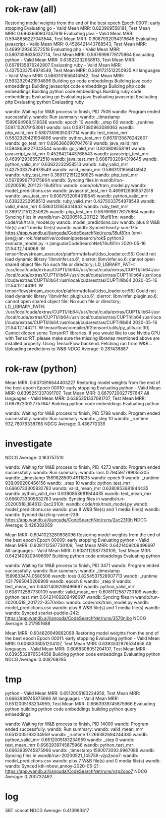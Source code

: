 # rok-raw (all)

Restoring model weights from the end of the best epoch
Epoch 00011: early stopping
Evaluating go - Valid Mean MRR: 0.823909558181, Test Mean MRR: 0.6963660907047619
Evaluating java - Valid Mean MRR: 0.5948656227043544, Test Mean MRR: 0.6087932094319645
Evaluating javascript - Valid Mean MRR: 0.4526421443768543, Test Mean MRR: 0.4699129365572518
Evaluating php - Valid Mean MRR: 0.5807359635037714, Test Mean MRR: 0.5676996776175864
Evaluating python - Valid Mean MRR: 0.63822232958513, Test Mean MRR: 0.6678135876242807
Evaluating ruby - Valid Mean MRR: 0.4275033754978549, Test Mean MRR: 0.3691721512250925
All languages - Valid Mean MRR: 0.5863131656414942, Test Mean MRR: 0.5632929421934896
Building go code embeddings
Building java code embeddings
Building javascript code embeddings
Building php code embeddings
Building python code embeddings
Building ruby code embeddings
Evaluating go
Evaluating java
Evaluating javascript
Evaluating php
Evaluating python
Evaluating ruby

wandb: Waiting for W&B process to finish, PID 7506
wandb: Program ended successfully.
wandb: Run summary:
wandb: \_timestamp 1589664968.516636
wandb: epoch 10
wandb: \_step 60
wandb: \_runtime 5087.102079153061
wandb: loss 0.5871380963089362
wandb: php_valid_mrr 0.5807359635037714
wandb: test_mean_mrr 0.5632929421934896
wandb: python_test_mrr 0.6678135876242807
wandb: go_test_mrr 0.6963660907047619
wandb: java_valid_mrr 0.5948656227043544
wandb: go_valid_mrr 0.823909558181
wandb: javascript_valid_mrr 0.4526421443768543
wandb: javascript_test_mrr 0.4699129365572518
wandb: java_test_mrr 0.6087932094319645
wandb: python_valid_mrr 0.63822232958513
wandb: ruby_valid_mrr 0.4275033754978549
wandb: valid_mean_mrr 0.5863131656414942
wandb: ruby_test_mrr 0.3691721512250925
wandb: php_test_mrr 0.5676996776175864
wandb: Syncing files in wandb/run-20200516_201122-16uf81rn:
wandb: code/rok/train_model.py
wandb: model_predictions.csv
wandb: javascript_test_mrr 0.4699129365572518
wandb: java_test_mrr 0.6087932094319645
wandb: python_valid_mrr 0.63822232958513
wandb: ruby_valid_mrr 0.4275033754978549
wandb: valid_mean_mrr 0.5863131656414942
wandb: ruby_test_mrr 0.3691721512250925
wandb: php_test_mrr 0.5676996776175864
wandb: Syncing files in wandb/run-20200516_201122-16uf81rn:
wandb: code/rok/train_model.py
wandb: model_predictions.csv
wandb: plus 8 W&B file(s) and 1 media file(s)
wandb:
wandb: Synced hearty-sun-175: https://app.wandb.ai/jianguda/CodeSearchNet/runs/16uf81rn
(env) jian@jian-rok:/datadrive/codesnippetsearch/rok\$ python3 evaluate_model.py -r jianguda/CodeSearchNet/16uf81rn
2020-05-16 21:54:12.144068: W tensorflow/stream_executor/platform/default/dso_loader.cc:55] Could not load dynamic library 'libnvinfer.so.6'; dlerror: libnvinfer.so.6: cannot open shared object file: No such file or directory; LD_LIBRARY_PATH: :/usr/local/cuda/extras/CUPTI/lib64:/usr/local/cuda/extras/CUPTI/lib64:/usr/local/cuda/extras/CUPTI/lib64:/usr/local/cuda/extras/CUPTI/lib64:/usr/local/cuda/extras/CUPTI/lib64:/usr/local/cuda/extras/CUPTI/lib64
2020-05-16 21:54:12.144191: W tensorflow/stream_executor/platform/default/dso_loader.cc:55] Could not load dynamic library 'libnvinfer_plugin.so.6'; dlerror: libnvinfer_plugin.so.6: cannot open shared object file: No such file or directory; LD_LIBRARY_PATH: :/usr/local/cuda/extras/CUPTI/lib64:/usr/local/cuda/extras/CUPTI/lib64:/usr/local/cuda/extras/CUPTI/lib64:/usr/local/cuda/extras/CUPTI/lib64:/usr/local/cuda/extras/CUPTI/lib64:/usr/local/cuda/extras/CUPTI/lib64
2020-05-16 21:54:12.144211: W tensorflow/compiler/tf2tensorrt/utils/py_utils.cc:30] Cannot dlopen some TensorRT libraries. If you would like to use Nvidia GPU with TensorRT, please make sure the missing libraries mentioned above are installed properly.
Using TensorFlow backend.
Fetching run from W&B...
Uploading predictions to W&B
NDCG Average: 0.287438887

# rok-raw (python)

Mean MRR: 0.6370916644403227
Restoring model weights from the end of the best epoch
Epoch 00010: early stopping
Evaluating python - Valid Mean MRR: 0.6395251337091707, Test Mean MRR: 0.6679720027757647
All languages - Valid Mean MRR: 0.6395251337091707, Test Mean MRR: 0.6679720027757647
Building python code embeddings
Evaluating python

wandb: Waiting for W&B process to finish, PID 5788
wandb: Program ended successfully.
wandb: Run summary:
wandb: \_step 10
wandb: \_runtime 932.78076338768
NDCG Average: 0.436770339

# investigate

NDCG Average: 0.183757510

wandb: Waiting for W&B process to finish, PID 4273
wandb: Program ended successfully.
wandb: Run summary:
wandb: loss 0.794597789055305
wandb: \_timestamp 1589828509.4911835
wandb: epoch 9
wandb: \_runtime 938.096200466156
wandb: \_step 10
wandb: python_test_mrr 0.6660733305832783
wandb: valid_mean_mrr 0.6380853681944435
wandb: python_valid_mrr 0.6380853681944435
wandb: test_mean_mrr 0.6660733305832783
wandb: Syncing files in wandb/run-20200518_184612-2ac2310h:
wandb: code/rok/train_model.py
wandb: model_predictions.csv
wandb: plus 8 W&B file(s) and 1 media file(s)
wandb:
wandb: Synced dazzling-voice-239: https://app.wandb.ai/jianguda/CodeSearchNet/runs/2ac2310h
NDCG Average: 0.426382069

Mean MRR: 0.6041023280638096
Restoring model weights from the end of the best epoch
Epoch 00009: early stopping
Evaluating python - Valid Mean MRR: 0.6081112587730109, Test Mean MRR: 0.6421409209496697
All languages - Valid Mean MRR: 0.6081112587730109, Test Mean MRR: 0.6421409209496697
Building python code embeddings
Evaluating python

wandb: Waiting for W&B process to finish, PID 3471
wandb: Program ended successfully.
wandb: Run summary:
wandb: \_timestamp 1589833474.0580506
wandb: loss 0.8254537528907713
wandb: \_runtime 431.7965040206909
wandb: epoch 8
wandb: \_step 9
wandb: test_mean_mrr 0.6421409209496697
wandb: python_valid_mrr 0.6081112587730109
wandb: valid_mean_mrr 0.6081112587730109
wandb: python_test_mrr 0.6421409209496697
wandb: Syncing files in wandb/run-20200518_201722-3570nlbo:
wandb: code/rok/train_model.py
wandb: model_predictions.csv
wandb: plus 8 W&B file(s) and 1 media file(s)
wandb:
wandb: Synced scarlet-puddle-242: https://app.wandb.ai/jianguda/CodeSearchNet/runs/3570nlbo
NDCG Average: 0.217951688

Mean MRR: 0.604826949862068
Restoring model weights from the end of the best epoch
Epoch 00011: early stopping
Evaluating python - Valid Mean MRR: 0.6068308051204107, Test Mean MRR: 0.6393532876534658
All languages - Valid Mean MRR: 0.6068308051204107, Test Mean MRR: 0.6393532876534658
Building python code embeddings
Evaluating python
NDCG Average: 0.408769285

# tmp

python - Valid Mean MRR: 0.6512005183234959, Test Mean MRR: 0.6663939745875966
All languages - Valid Mean MRR: 0.6512005183234959, Test Mean MRR: 0.6663939745875966
Evaluating python
building python code embeddings
building python query embeddings

wandb: Waiting for W&B process to finish, PID 14000
wandb: Program ended successfully.
wandb: Run summary:
wandb: valid_mean_mrr 0.6512005183234959
wandb: \_runtime 17.266382694244385
wandb: python_valid_mrr 0.6512005183234959
wandb: \_step 0
wandb: test_mean_mrr 0.6663939745875966
wandb: python_test_mrr 0.6663939745875966
wandb: \_timestamp 1590073093.9967086
wandb: Syncing files in wandb/run-20200521_145759-vzp2ooo7:
wandb: model_predictions.csv
wandb: plus 7 W&B file(s) and 0 media file(s)
wandb:
wandb: Synced kth-nbow_annoy-2020-05-21: https://app.wandb.ai/jianguda/CodeSearchNet/runs/vzp2ooo7
NDCG Average: 0.200732492

# log

SBT concat
NDCG Average: 0.413983817
